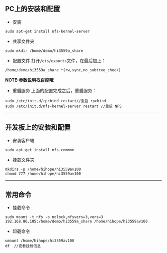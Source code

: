 ## PC上的安装和配置
- 安装
```
sudo apt-get install nfs-kernel-server
```
- 共享文件夹
```
sudo mkdir /home/demo/hi3559a_share
```
- 配置文件
打开```/ets/exports```文件，在最后加上：
```
/home/demo/hi3559a_share *(rw,sync,no_subtree_check)
```
**NOTE:参数说明找百度哦**
- 重启服务
上面的配置完成之后，重启服务：
```
sudo /etc/init.d/rpcbind restart//重启 rpcbind
sudo /etc/init.d/nfs-kernel-server restart //重启 NFS
```

---

## 开发板上的安装和配置
- 安装客户端
```
sudo apt-get install nfs-common
```
- 挂载文件夹
```
mkdirs -p /home/hihope/hi3559av100
chmod 777 /home/hihope/hi3559av100
```

---

## 常用命令
- 挂载命令
```
sudo mount -t nfs -o nolock,nfsvers=3,vers=3 192.168.86.105:/home/demo/hi3559a_share /home/hihope/hi3559av100
```

- 卸载命令
```
umount /home/hihope/hi3559av100
df	//查看挂载信息
```
